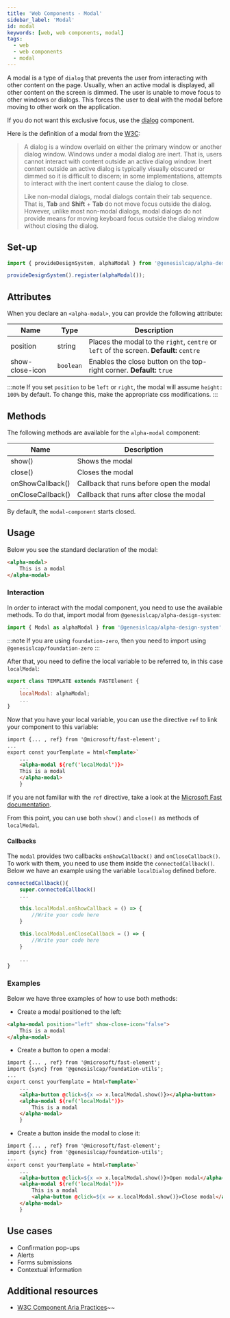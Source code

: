 ```yaml
---
title: 'Web Components - Modal'
sidebar_label: 'Modal'
id: modal
keywords: [web, web components, modal]
tags:
  - web
  - web components
  - modal
---
```


A modal is a type of `dialog` that prevents the user from interacting with other content on the page. Usually, when an active modal is displayed, all other content on the screen is dimmed. The user is unable to move focus to other windows or dialogs. This forces the user to deal with the modal before moving to other work on the application.

If you do not want this exclusive focus, use the [dialog](../../../../web/web-components/interaction/dialog/) component.

Here is the definition of a modal from the [W3C](https://w3c.github.io/aria-practices/#dialog_modal):

> A dialog is a window overlaid on either the primary window or another dialog window. Windows under a modal dialog are inert. That is, users cannot interact with content outside an active dialog window. Inert content outside an active dialog is typically visually obscured or dimmed so it is difficult to discern; in some implementations, attempts to interact with the inert content cause the dialog to close.
>
> Like non-modal dialogs, modal dialogs contain their tab sequence. That is, **Tab** and **Shift** + **Tab** do not move focus outside the dialog. However, unlike most non-modal dialogs, modal dialogs do not provide means for moving keyboard focus outside the dialog window without closing the dialog.

## Set-up

```ts
import { provideDesignSystem, alphaModal } from '@genesislcap/alpha-design-system';

provideDesignSystem().register(alphaModal());
```
## Attributes

When you declare an `<alpha-modal>`, you can provide the following attribute:

| Name            | Type      | Description                                                                              |
|-----------------|-----------|------------------------------------------------------------------------------------------|
| position        | string    | Places the modal to the `right`, `centre` or `left` of the screen. **Default:** `centre` |
| show-close-icon | `boolean` | Enables the close button on the top-right corner. **Default:** `true`                    |


:::note
If you set `position` to be `left` or `right`, the modal will assume `height: 100%` by default. To change this, make the appropriate css modifications.
:::


## Methods

The following methods are available for the `alpha-modal` component:

| Name              | Description                              |
|-------------------|------------------------------------------|
| show()            | Shows the modal                          |
| close()           | Closes the modal                         |
| onShowCallback()  | Callback that runs before open the modal |
| onCloseCallback() | Callback that runs after close the modal |

By default, the `modal-component` starts closed.

## Usage

Below you see the standard declaration of the modal:

```html
<alpha-modal>
    This is a modal
</alpha-modal>
```

### Interaction

In order to interact with the modal component, you need to use the available methods. To do that, import modal from `@genesislcap/alpha-design-system`:

``` typescript
import { Modal as alphaModal } from '@genesislcap/alpha-design-system';
```
:::note
If you are using `foundation-zero`, then you need to import using `@genesislcap/foundation-zero`
:::

After that, you need to define the local variable to be referred to, in this case `localModal`:

```js {3}
export class TEMPLATE extends FASTElement {
    ...
    localModal: alphaModal;
    ...
}
```

Now that you have your local variable, you can use the directive `ref` to link your component to this variable:

```html {1,5-7}
import {... , ref} from '@microsoft/fast-element';
...
export const yourTemplate = html<Template>`
    ...
    <alpha-modal ${ref('localModal')}>
    This is a modal
    </alpha-modal>
    }
```

If you are not familiar with the `ref` directive, take a look at the [Microsoft Fast documentation](https://www.fast.design/docs/fast-element/using-directives/#the-repeat-directive).

From this point, you can use both `show()` and `close()` as methods of `localModal`.

#### Callbacks

The `modal` provides two callbacks `onShowCallback()` and `onCloseCallback()`. To work with them, you need to use them inside the
`connectedCallback()`. Below we have an example using the variable `localDialog` defined before.

```js
connectedCallback(){
    super.connectedCallback()
    ...

    this.localModal.onShowCallback = () => {
        //Write your code here
    }
    
    this.localModal.onCloseCallback = () => {
        //Write your code here
    }
    
    ...
}
```

### Examples

Below we have three examples of how to use both methods:

- Create a modal positioned to the left:
```html
<alpha-modal position="left" show-close-icon="false">
    This is a modal
</alpha-modal>
```
- Create a button to open a modal:

```html {6}
import {... , ref} from '@microsoft/fast-element';
import {sync} from '@genesislcap/foundation-utils';
...
export const yourTemplate = html<Template>`
    ...
    <alpha-button @click=${x => x.localModal.show()}></alpha-button>
    <alpha-modal ${ref('localModal')}>
        This is a modal
    </alpha-modal>
    }
```

- Create a button inside the modal to close it:

```html {9}
import {... , ref} from '@microsoft/fast-element';
import {sync} from '@genesislcap/foundation-utils';
...
export const yourTemplate = html<Template>`
    ...
    <alpha-button @click=${x => x.localModal.show()}>Open modal</alpha-button>
    <alpha-modal ${ref('localModal')}>
        This is a modal
        <alpha-button @click=${x => x.localModal.show()}>Close modal</alpha-button>
    </alpha-modal>
    }
```

## Use cases

- Confirmation pop-ups
- Alerts
- Forms submissions
- Contextual information

## Additional resources

- [W3C Component Aria Practices](https://w3c.github.io/aria-practices/#dialog_modal)~~
